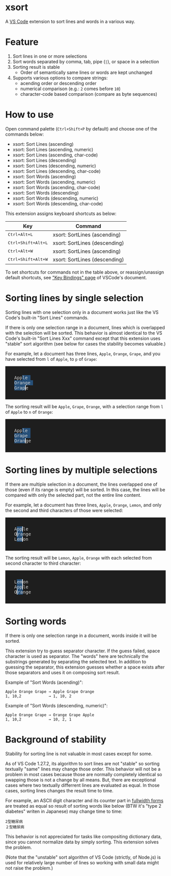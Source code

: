 # xsort

A [VS Code](https://code.visualstudio.com) extension to sort lines and words
in a various way.


# Feature

1. Sort lines in one or more selections
2. Sort words separated by comma, tab, pipe (`|`), or space in a selection
3. Sorting result is stable
   - Order of semantically same lines or words are kept unchanged
4. Supports various options to compare strings:
   - acending order or descending order
   - numerical comparison (e.g.: `2` comes before `10`)
   - character-code based comparison (compare as byte sequences)


# How to use

Open command palette (`Ctrl+Shift+P` by default) and choose one of the commands
below:

- xsort: Sort Lines (ascending)
- xsort: Sort Lines (ascending, numeric)
- xsort: Sort Lines (ascending, char-code)
- xsort: Sort Lines (descending)
- xsort: Sort Lines (descending, numeric)
- xsort: Sort Lines (descending, char-code)
- xsort: Sort Words (ascending)
- xsort: Sort Words (ascending, numeric)
- xsort: Sort Words (ascending, char-code)
- xsort: Sort Words (descending)
- xsort: Sort Words (descending, numeric)
- xsort: Sort Words (descending, char-code)

This extension assigns keyboard shortcuts as below:

| Key                         | Command                       |
| --------------------------- | ----------------------------- |
| <kbd>Ctrl+Alt+L</kbd>       | xsort: SortLines (ascending)  |
| <kbd>Ctrl+Shift+Alt+L</kbd> | xsort: SortLines (descending) |
| <kbd>Ctrl+Alt+W</kbd>       | xsort: SortLines (ascending)  |
| <kbd>Ctrl+Shift+Alt+W</kbd> | xsort: SortLines (descending) |

To set shortcuts for commands not in the table above, or reassign/unassign 
default shortcuts, see
["Key Bindings" page](https://code.visualstudio.com/docs/getstarted/keybindings)
of VSCode's document.


# Sorting lines by single selection

Sorting lines with one selection only in a document works just like the
VS Code's built-in "Sort Lines" commands.

If there is only one selection range in a document, lines which is overlapped
with the selection will be sorted. This behavior is almost identical to the
VS Code's built-in "Sort Lines Xxx" command except that this extension uses
"stable" sort algorithm (see below for cases the stability becomes valuable.)

For example, let a document has three lines, `Apple`, `Orange`, `Grape`, and
you have selected from `l` of `Apple`, to `p` of `Grape`:

<div style="background: #1e1e1e; font-family: monospace; color: #d4d4d4; padding: 2em;">
App<span style="background: #264f78;">le&nbsp;</span><br>
<span style="background: #264f78;">Orange&nbsp;</span><br>
<span style="background: #264f78; border-right: 2px solid white;">Grap</span>e<br>
</div>

The sorting result will be `Apple`, `Grape`, `Orange`, with a selection range from `l` of `Apple` to `n` of `Orange`:

<div style="background: #1e1e1e; font-family: monospace; color: #d4d4d4; padding: 2em;">
App<span style="background: #264f78;">le&nbsp;</span><br>
<span style="background: #264f78;">Grape&nbsp;</span><br>
<span style="background: #264f78; border-right: 2px solid white;">Oran</span>ge<br>
</div>


# Sorting lines by multiple selections

If there are multiple selection in a document, the lines overlapped one of
those (even if its range is empty) will be sorted. In this case, the lines will
be compared with only the selected part, not the entire line content.

For example, let a document has three lines, `Apple`, `Orange`, `Lemon`, and
only the second and third characters of those were selected:

<div style="background: #1e1e1e; font-family: monospace; color: #d4d4d4; padding: 2em;">
A<span style="background: #264f78; border-right: 2px solid white;">pp</span>le<br>
O<span style="background: #264f78; border-left: 2px solid white;">ra</span>nge<br>
L<span style="background: #264f78; border-right: 2px solid white;">em</span>on<br>
</div>

The sorting result will be `Lemon`, `Apple`, `Orange` with each selected from
second character to third character:

<div style="background: #1e1e1e; font-family: monospace; color: #d4d4d4; padding: 2em;">
L<span style="background: #264f78; border-right: 2px solid white;">em</span>on<br>
A<span style="background: #264f78; border-right: 2px solid white;">pp</span>le<br>
O<span style="background: #264f78; border-left: 2px solid white;">ra</span>nge<br>
</div>


# Sorting words

If there is only one selection range in a document, words inside it will be
sorted.

This extension try to guess separator character. If the guess failed, space
character is used as separator. The "words" here are technically the substrings
generated by separating the selected text. In addition to guessing the
separator, this extension guesses whether a space exists after those separators
and uses it on composing sort result.

Example of "Sort Words (acending)":

    Apple Orange Grape → Apple Grape Orange
    1, 10,2            → 1, 10, 2

Example of "Sort Words (descending, numeric)":

    Apple Orange Grape → Orange Grape Apple
    1, 10,2            → 10, 2, 1


# Background of stability

Stability for sorting line is not valuable in most cases except for some.

As of VS Code 1.27.2, its algorithm to sort lines are not "stable" so sorting
textually "same" lines may change those order. This behavior will not be a
problem in most cases because those are normally completely identical so
swapping those is not a change by all means. But, there are exceptional cases
where two textually differrent lines are evaluated as equal. In those cases,
sorting lines changes the result time to time.

For example, an ASCII digit character and its counter part in
[fullwidth forms](https://www.unicode.org/charts/PDF/UFF00.pdf)
are treated as equal so result of sorting words like below (BTW it's "type 2
diabetes" writen in Japanese) may change time to time:

    2型糖尿病
    ２型糖尿病

This behavior is not appreciated for tasks like compositing dictionary data,
since you cannot normalize data by simply sorting. This extension solves the
problem.

(Note that the "unstable" sort algorithm of VS Code (strictly, of Node.js) is
used for relatively large number of lines so working with small data might not
raise the problem.)
